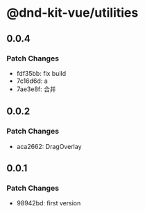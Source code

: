 # @dnd-kit-vue/utilities

## 0.0.4

### Patch Changes

- fdf35bb: fix build
- 7c16d6d: a
- 7ae3e8f: 合并

## 0.0.2

### Patch Changes

- aca2662: DragOverlay

## 0.0.1

### Patch Changes

- 98942bd: first version
